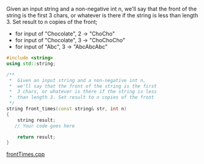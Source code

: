 Given an input string and a non-negative int n, we'll say that the front of the string is the first 3 chars, or whatever is there if the string is less than length 3. Set result to n copies of the front;

* for input of "Chocolate", 2 → "ChoCho"
* for input of "Chocolate", 3 → "ChoChoCho"
* for input of "Abc", 3 → "AbcAbcAbc"

```cpp
#include <string>
using std::string;

/**
 *  Given an input string and a non-negative int n,
 *  we'll say that the front of the string is the first
 *  3 chars, or whatever is there if the string is less
 *  than length 3. Set result to n copies of the front
 */
string front_times(const string& str, int n)
{
    string result;
   // Your code goes here

    return result;
}
```

[frontTimes.cpp](https://codecheck.io/files/23020920341l81svyfw80vsnck780z35vof)